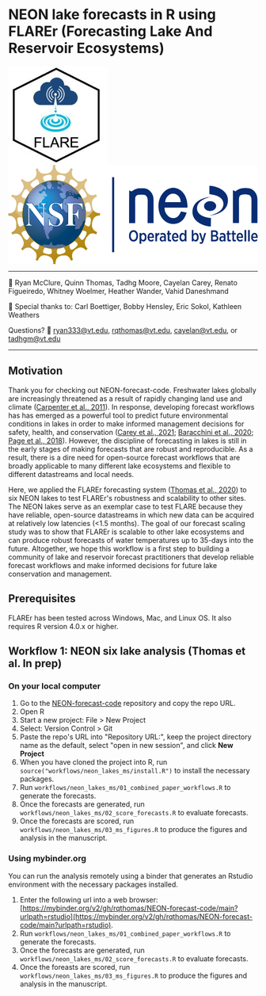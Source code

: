 # NEON lake forecasts in R using FLAREr (Forecasting Lake And Reservoir Ecosystems)

<a href="url"><img src = "images/FLARE.jpg" align="top" height="200" width="200" ></a>
<a href="url"><img src = "images/nsf_neon_logo.png" align="top" height="200" width="560" ></a>

-----


:busts_in_silhouette: Ryan McClure, Quinn Thomas, Tadhg Moore, Cayelan Carey, Renato Figueiredo, Whitney Woelmer, Heather Wander, Vahid Daneshmand   

:busts_in_silhouette: Special thanks to: Carl Boettiger, Bobby Hensley, Eric Sokol, Kathleen Weathers

Questions?  :email: ryan333@vt.edu, rqthomas@vt.edu, cayelan@vt.edu, or tadhgm@vt.edu

-----

## Motivation

Thank you for checking out NEON-forecast-code. Freshwater lakes globally are increasingly threatened as a result of rapidly changing land use and climate ([Carpenter et al., 2011](https://www.annualreviews.org/doi/abs/10.1146/annurev-environ-021810-094524)). In response, developing forecast workflows has has emerged as a powerful tool to predict future environmental conditions in lakes in order to make informed management decisions for safety, health, and conservation ([Carey et al., 2021](); [Baracchini et al., 2020](https://www.sciencedirect.com/science/article/pii/S0043135420300658); [Page et al., 2018](https://www.sciencedirect.com/science/article/pii/S0043135418300605)). However, the discipline of forecasting in lakes is still in the early stages of making forecasts that are robust and reproducible. As a result, there is a dire need for open-source forecast workflows that are broadly applicable to many different lake ecosystems and flexible to different datastreams and local needs.

Here, we applied the FLAREr forecasting system ([Thomas et al., 2020](https://agupubs.onlinelibrary.wiley.com/doi/full/10.1029/2019WR026138)) to six NEON lakes to test FLAREr's robustness and scalability to other sites. The NEON lakes serve as an exemplar case to test FLARE because they have reliable, open-source datastreams in which new data can be acquired at relatively low latencies (<1.5 months). The goal of our forecast scaling study was to show that FLAREr is scalable to other lake ecosystems and can produce robust forecasts of water temperatures up to 35-days into the future. Altogether, we hope this workflow is a first step to building a community of lake and reservoir forecast practitioners that develop reliable forecast workflows and make informed decisions for future lake conservation and management.

## Prerequisites

FLAREr has been tested across Windows, Mac, and Linux OS. It also requires R version 4.0.x or higher.

## Workflow 1: NEON six lake analysis (Thomas et al. In prep)

### On your local computer

1. Go to the [NEON-forecast-code](https://github.com/FLARE-forecast/NEON-forecast-code) repository and copy the repo URL. 
2. Open R
3. Start a new project: File > New Project
4. Select: Version Control > Git
5. Paste the repo's URL into "Repository URL:", keep the project directory name as the default, select "open in new session", and click <b>New Project</b>
6. When you have cloned the project into R, run `source("workflows/neon_lakes_ms/install.R")` to install the necessary packages.   
7. Run `workflows/neon_lakes_ms/01_combined_paper_workflows.R` to generate the forecasts.   
8. Once the forecasts are generated, run `workflows/neon_lakes_ms/02_score_forecasts.R` to evaluate forecasts.  
9. Once the forecasts are scored, run `workflows/neon_lakes_ms/03_ms_figures.R` to produce the figures and analysis in the manuscript.    

### Using mybinder.org

You can run the analysis remotely using a binder that generates an Rstudio environment with the necessary packages installed.

1. Enter the following url into a web browser: [https://mybinder.org/v2/gh/rqthomas/NEON-forecast-code/main?urlpath=rstudio](https://mybinder.org/v2/gh/rqthomas/NEON-forecast-code/main?urlpath=rstudio).  
2. Run `workflows/neon_lakes_ms/01_combined_paper_workflows.R` to generate the forecasts.   
3. Once the forecasts are generated, run `workflows/neon_lakes_ms/02_score_forecasts.R` to evaluate forecasts.   
4. Once the foreasts are scored, run `workflows/neon_lakes_ms/03_ms_figures.R` to produce the figures and analysis in the manuscript.   
